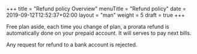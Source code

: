 +++
title = "Refund policy Overview"
menuTitle = "Refund policy"
date = 2019-09-12T12:52:37+02:00
layout = "man"
weight = 5
draft = true
+++


Free plan aside, each time you change of plan, a prorata refund is automatically done on your prepaid account. It will serves to pay next bills.


Any request for refund to a bank account is rejected. 
